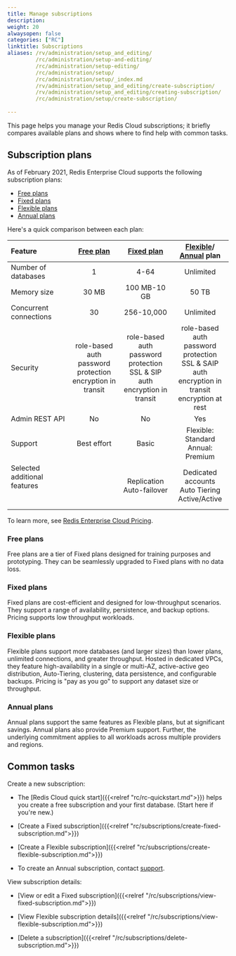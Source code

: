 ```yaml
---
title: Manage subscriptions
description: 
weight: 20
alwaysopen: false
categories: ["RC"]
linktitle: Subscriptions
aliases: /rv/administration/setup_and_editing/
         /rc/administration/setup-and-editing/
         /rc/administration/setup-editing/
         /rc/administration/setup/
         /rc/administration/setup/_index.md              
         /rv/administration/setup_and_editing/create-subscription/
         /rv/administration/setup_and_editing/creating-subscription/
         /rc/administration/setup/create-subscription/
         
---
```


This page helps you manage your Redis Cloud subscriptions; it briefly compares available plans and shows where to find help with common tasks.

## Subscription plans

As of February 2021, Redis Enterprise Cloud supports the following subscription plans:

- [Free plans](#free-plans)
- [Fixed plans](#fixed-plans)
- [Flexible plans](#flexible-plans)
- [Annual plans](#annual-plans)

Here's a quick comparison between each plan:

| Feature | [Free plan](#free-plans) | [Fixed plan](#fixed-plans) | [Flexible](#flexible-plans)/<br/>[Annual](#annual-plans) plan |
|:-----|:-------:|:----:|:-----:|
| Number of databases | 1 | 4-64 | Unlimited |
| Memory size | 30 MB | 100 MB-10 GB | 50 TB |
| Concurrent connections | 30 | 256-10,000 | Unlimited |
| Security | role-based auth<br/>password protection<br/>encryption in transit | role-based auth<br/>password protection<br/>SSL & SIP auth<br/>encryption in transit | role-based auth<br/>password protection<br/>SSL & SAIP auth<br/>encryption in transit<br/>encryption at rest |
| Admin REST API | No | No | Yes |  
| Support | Best effort | Basic | Flexible: Standard<br/>Annual: Premium |
| Selected additional features<br/> <br/> <br/>|| Replication<br/>Auto-failover<br /> | Dedicated accounts<br>Auto Tiering<br/>Active/Active<br/> |   

To learn more, see [Redis Enterprise Cloud Pricing](https://redislabs.com/redis-enterprise-cloud/pricing/).

### Free plans

Free plans are a tier of Fixed plans designed for training purposes and prototyping. They can be seamlessly upgraded to Fixed plans with no data loss.

### Fixed plans
Fixed plans are cost-efficient and designed for low-throughput scenarios. They support a range of availability, persistence, and backup options.  Pricing supports low throughput workloads.

### Flexible plans
Flexible plans support more databases (and larger sizes) than lower plans, unlimited connections, and greater throughput. Hosted in dedicated VPCs, they feature high-availability in a single or multi-AZ, active-active geo distribution, Auto-Tiering, clustering, data persistence, and configurable backups.  Pricing is "pay as you go" to support any dataset size or throughput.

### Annual plans
Annual plans support the same features as Flexible plans, but at significant savings.  Annual plans also provide Premium support. Further, the underlying commitment applies to all workloads across multiple providers and regions.

## Common tasks

Create a new subscription:

- The [Redis Cloud quick start]({{<relref "rc/rc-quickstart.md">}}) helps you create a free subscription and your first database.  (Start here if you're new.)

- [Create a Fixed subscription]({{<relref "rc/subscriptions/create-fixed-subscription.md">}})

- [Create a Flexible subscription]({{<relref "rc/subscriptions/create-flexible-subscription.md">}})

- To create an Annual subscription, contact [support](https://redis.com/company/support).

View subscription details:

- [View or edit a Fixed subscription]({{<relref "/rc/subscriptions/view-fixed-subscription.md">}})

- [View Flexible subscription details]({{<relref "/rc/subscriptions/view-flexible-subscription.md">}})

- [Delete a subscription]({{<relref "/rc/subscriptions/delete-subscription.md">}})


